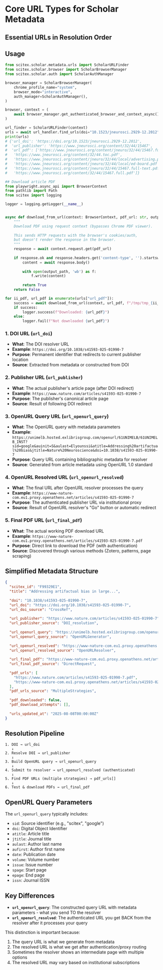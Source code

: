 <!-- ---
!-- Timestamp: 2025-08-08 08:37:40
!-- Author: ywatanabe
!-- File: /home/ywatanabe/proj/scitex_repo/src/scitex/scholar/metadata/urls/CORE_URL_TYPES.md
!-- --- -->

# Core URL Types for Scholar Metadata

## Essential URLs in Resolution Order

## Usage

``` python
from scitex.scholar.metadata.urls import ScholarURLFinder
from scitex.scholar.browser import ScholarBrowserManager
from scitex.scholar.auth import ScholarAuthManager

browser_manager = ScholarBrowserManager(
    chrome_profile_name="system",
    browser_mode="interactive",
    auth_manager=ScholarAuthManager(),
)

browser, context = (
    await browser_manager.get_authenticated_browser_and_context_async()
)

url_finder = ScholarURLFinder(context)
urls = await url_handler.find_urls(doi="10.1523/jneurosci.2929-12.2012")
print(urls)
# {'url_doi': 'https://doi.org/10.1523/jneurosci.2929-12.2012',
#  'url_publisher': 'https://www.jneurosci.org/content/32/44/15467',
#  'url_pdf': ['https://www.jneurosci.org/content/jneuro/32/44/15467.full.pdf',
#   'https://www.jneurosci.org/content/32/44.toc.pdf',
#   'https://www.jneurosci.org/content/jneuro/32/44/local/advertising.pdf',
#   'https://www.jneurosci.org/content/jneuro/32/44/local/ed-board.pdf',
#   'https://www.jneurosci.org/content/jneuro/32/44/15467.full-text.pdf',
#   'https://www.jneurosci.org/content/32/44/15467.full.pdf']}

## Download article PDF
from playwright.async_api import BrowserContext
from pathlib import Path
from scitex import logging

logger = logging.getLogger(__name__)


async def download_from_url(context: BrowserContext, pdf_url: str, output_path: Path):
    """
    Download PDF using request context (bypasses Chrome PDF viewer).
    
    This sends HTTP requests with the browser's cookies/auth,
    but doesn't render the response in the browser.
    """
    response = await context.request.get(pdf_url)
    
    if response.ok and response.headers.get('content-type', '').startswith('application/pdf'):
        content = await response.body()
        
        with open(output_path, 'wb') as f:
            f.write(content)
        
        return True
    return False

for ii_pdf, url_pdf in enumerate(urls["url_pdf"]):
    success = await download_from_url(context, url_pdf, f"/tmp/tmp_{ii_pdf}.pdf")
    if success:
        logger.success(f"Downloaded: {url_pdf}")
    else:
        logger.fail(f"Not downloaded {url_pdf}")


```



### 1. **DOI URL** (`url_doi`)
- **What**: The DOI resolver URL
- **Example**: `https://doi.org/10.1038/s41593-025-01990-7`
- **Purpose**: Permanent identifier that redirects to current publisher location
- **Source**: Extracted from metadata or constructed from DOI

### 2. **Publisher URL** (`url_publisher`) 
- **What**: The actual publisher's article page (after DOI redirect)
- **Example**: `https://www.nature.com/articles/s41593-025-01990-7`
- **Purpose**: The publisher's canonical article page
- **Source**: Result of following DOI redirect

### 3. **OpenURL Query URL** (`url_openurl_query`)
- **What**: The OpenURL query with metadata parameters
- **Example**: `https://unimelb.hosted.exlibrisgroup.com/openurl/61UNIMELB/61UNIMELB_INST?sid=google&auinit=S&aulast=Elyounssi&atitle=Addressing%20artifactual%20bias&jtitle=Nature%20Neuroscience&doi=10.1038/s41593-025-01990-7`
- **Purpose**: Query URL containing bibliographic metadata for resolver
- **Source**: Generated from article metadata using OpenURL 1.0 standard

### 4. **OpenURL Resolved URL** (`url_openurl_resolved`)
- **What**: The final URL after OpenURL resolver processes the query
- **Example**: `https://www-nature-com.eu1.proxy.openathens.net/articles/s41593-025-01990-7`
- **Purpose**: The authenticated publisher URL via institutional proxy
- **Source**: Result of OpenURL resolver's "Go" button or automatic redirect

### 5. **Final PDF URL** (`url_final_pdf`)
- **What**: The actual working PDF download URL
- **Example**: `https://www-nature-com.eu1.proxy.openathens.net/articles/s41593-025-01990-7.pdf`
- **Purpose**: Direct link to download the PDF (with authentication)
- **Source**: Discovered through various methods (Zotero, patterns, page scraping)

## Simplified Metadata Structure

```json
{
  "scitex_id": "F99329E1",
  "title": "Addressing artifactual bias in large...",
  
  "doi": "10.1038/s41593-025-01990-7",
  "url_doi": "https://doi.org/10.1038/s41593-025-01990-7",
  "url_doi_source": "CrossRef",
  
  "url_publisher": "https://www.nature.com/articles/s41593-025-01990-7",
  "url_publisher_source": "DOI_resolution",
  
  "url_openurl_query": "https://unimelb.hosted.exlibrisgroup.com/openurl/61UNIMELB/61UNIMELB_INST?sid=scitex&doi=10.1038/s41593-025-01990-7",
  "url_openurl_query_source": "OpenURLGenerator",
  
  "url_openurl_resolved": "https://www-nature-com.eu1.proxy.openathens.net/articles/s41593-025-01990-7",
  "url_openurl_resolved_source": "OpenURLResolver",
  
  "url_final_pdf": "https://www-nature-com.eu1.proxy.openathens.net/articles/s41593-025-01990-7.pdf",
  "url_final_pdf_source": "DirectRequest",
  
  "pdf_urls": [
    "https://www.nature.com/articles/s41593-025-01990-7.pdf",
    "https://www-nature-com.eu1.proxy.openathens.net/articles/s41593-025-01990-7.pdf"
  ],
  "pdf_urls_source": "MultipleStrategies",
  
  "pdf_downloaded": false,
  "pdf_download_attempts": [],
  
  "urls_updated_at": "2025-08-08T00:00:00Z"
}
```

## Resolution Pipeline

```
1. DOI → url_doi
   ↓
2. Resolve DOI → url_publisher
   ↓
3. Build OpenURL query → url_openurl_query
   ↓
4. Submit to resolver → url_openurl_resolved (authenticated)
   ↓
5. Find PDF URLs (multiple strategies) → pdf_urls[]
   ↓
6. Test & download PDFs → url_final_pdf
```

## OpenURL Query Parameters

The `url_openurl_query` typically includes:
- `sid`: Source identifier (e.g., "scitex", "google")
- `doi`: Digital Object Identifier
- `atitle`: Article title
- `jtitle`: Journal title
- `aulast`: Author last name
- `aufirst`: Author first name
- `date`: Publication date
- `volume`: Volume number
- `issue`: Issue number
- `spage`: Start page
- `epage`: End page
- `issn`: Journal ISSN

## Key Differences

- **`url_openurl_query`**: The constructed query URL with metadata parameters - what you send TO the resolver
- **`url_openurl_resolved`**: The authenticated URL you get BACK from the resolver after it processes your query

This distinction is important because:
1. The query URL is what we generate from metadata
2. The resolved URL is what we get after authentication/proxy routing
3. Sometimes the resolver shows an intermediate page with multiple options
4. The resolved URL may vary based on institutional subscriptions

<!-- EOF -->